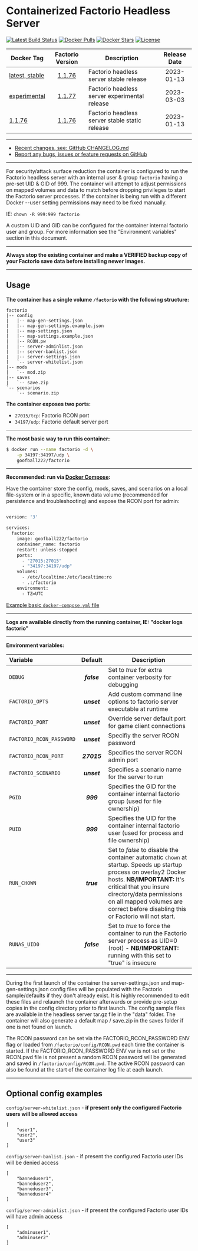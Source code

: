 # Containerized Factorio Headless Server

[![Latest Build Status](https://github.com/goofball222/factorio/actions/workflows/build-latest.yml/badge.svg)](https://github.com/goofball222/factorio/actions/workflows/build-latest.yml) [![Docker Pulls](https://img.shields.io/docker/pulls/goofball222/factorio.svg)](https://hub.docker.com/r/goofball222/factorio/) [![Docker Stars](https://img.shields.io/docker/stars/goofball222/factorio.svg)](https://hub.docker.com/r/goofball222/factorio/) [![License](https://img.shields.io/github/license/goofball222/factorio.svg)](https://github.com/goofball222/factorio)

| Docker Tag | Factorio Version | Description | Release Date |
| --- | :---: | --- | :---: |
| [latest, stable](https://github.com/goofball222/factorio/blob/main/stable/Dockerfile) | [1.1.76](https://forums.factorio.com/104802) | Factorio headless server stable release | 2023-01-13 |
| [experimental](https://github.com/goofball222/factorio/blob/main/experimental/Dockerfile) | [1.1.77](https://forums.factorio.com/105436)| Factorio headless server experimental release | 2023-03-03 |
| [1.1.76](https://github.com/goofball222/factorio/releases/tag/1.1.76) | [1.1.76](https://forums.factorio.com/104347) | Factorio headless server stable static release | 2023-01-13 |

---

* [Recent changes, see: GitHub CHANGELOG.md](https://github.com/goofball222/factorio/blob/main/CHANGELOG.md)
* [Report any bugs, issues or feature requests on GitHub](https://github.com/goofball222/factorio/issues)

---

For security/attack surface reduction the container is configured to run the Factorio headless server with an internal user & group `factorio` having a pre-set UID & GID of 999.
The container will attempt to adjust permissions on mapped volumes and data to match before dropping privileges to start the Factorio server processes.
If the container is being run with a different Docker --user setting permissions may need to be fixed manually.

IE: `chown -R 999:999 factorio`

A custom UID and GID can be configured for the container internal factorio user and group. For more information see the "Environment variables" section in this document.

---

**Always stop the existing container and make a VERIFIED backup copy of your Factorio save data before installing newer images.**

---

## Usage

**The container has a single volume `/factorio` with the following structure:**

    factorio
    |-- config
    |   |-- map-gen-settings.json
    |   |-- map-gen-settings.example.json
    |   |-- map-settings.json
    |   |-- map-settings.example.json
    |   |-- RCON.pw
    |   |-- server-adminlist.json
    |   |-- server-banlist.json
    |   |-- server-settings.json
    |   `-- server-whitelist.json
    |-- mods
    |   `-- mod.zip
    |-- saves
    |   `-- save.zip
    `-- scenarios
        `-- scenario.zip

**The container exposes two ports:**
* `27015/tcp`: Factorio RCON port
* `34197/udp`: Factorio default server port

---

**The most basic way to run this container:**

```bash
$ docker run --name factorio -d \
    -p 34197:34197/udp \
    goofball222/factorio
```

---

**Recommended: run via [Docker Compose](https://docs.docker.com/compose/):**

Have the container store the config, mods, saves, and scenarios on a local file-system or in a specific, known data volume (recommended for persistence and troubleshooting) and expose the RCON port for admin:

```bash

version: '3'

services:
  factorio:
    image: goofball222/factorio
    container_name: factorio
    restart: unless-stopped
    ports:
      - "27015:27015"
      - "34197:34197/udp"
    volumes:
      - /etc/localtime:/etc/localtime:ro
      - .:/factorio
    environment:
      - TZ=UTC

```

[Example basic `docker-compose.yml` file](https://raw.githubusercontent.com/goofball222/factorio/main/examples/docker-compose.yml)

---

**Logs are available directly from the running container, IE: "docker logs factorio"**

---

**Environment variables:**

| Variable | Default | Description |
| :--- | :---: | --- |
| `DEBUG` | ***false*** | Set to *true* for extra container verbosity for debugging |
| `FACTORIO_OPTS` | ***unset*** | Add custom command line options to factorio server executable at runtime |
| `FACTORIO_PORT` | ***unset*** | Override server default port for game client connections |
| `FACTORIO_RCON_PASSWORD` | ***unset*** | Specifiy the server RCON password |
| `FACTORIO_RCON_PORT` | ***27015*** | Specifies the server RCON admin port |
| `FACTORIO_SCENARIO` | ***unset*** | Specifies a scenario name for the server to run |
| `PGID` | ***999*** | Specifies the GID for the container internal factorio group (used for file ownership) |
| `PUID` | ***999*** | Specifies the UID for the container internal factorio user (used for process and file ownership) |
| `RUN_CHOWN` | ***true*** | Set to *false* to disable the container automatic `chown` at startup. Speeds up startup process on overlay2 Docker hosts. **NB/IMPORTANT:** It's critical that you insure directory/data permissions on all mapped volumes are correct before disabling this or Factorio will not start. |
| `RUNAS_UID0` | ***false*** | Set to *true* to force the container to run the Factorio server process as UID=0 (root) - **NB/IMPORTANT:** running with this set to "true" is insecure |

---

During the first launch of the container the server-settings.json and map-gen-settings.json config files will be populated with the Factorio sample/defaults if they don't already exist. It is highly recommended to edit these files and relaunch the container afterwards or provide pre-setup copies in the config directory prior to first launch. The config sample files are available in the headless server tar.gz file in the "data" folder. The container will also generate a default map / save.zip in the saves folder if one is not found on launch.

The RCON password can be set via the FACTORIO_RCON_PASSWORD ENV flag or loaded from `/factorio/config/RCON.pwd` each time the container is started. If the FACTORIO_RCON_PASSWORD ENV var is not set or the RCON.pwd file is not present a random RCON password will be generated and saved in `/factorio/config/RCON.pwd`. The active RCON password can also be found at the start of the container log file at each launch.

---

## Optional config examples

`config/server-whitelist.json` - **if present only the configured Factorio users will be allowed access**

    [
        "user1",
        "user2",
        "user3"
    ]

`config/server-banlist.json` - if present the configured Factorio user IDs will be denied access

    [
        "banneduser1",
        "banneduser2",
        "banneduser3",
        "banneduser4"
    ]

`config/server-adminlist.json` - if present the configured Factorio user IDs will have admin access

    [
        "adminuser1",
        "adminuser2"
    ]

[//]: # (Licensed under the Apache 2.0 license)
[//]: # (Copyright 2019 The Goofball - goofball222@gmail.com)
